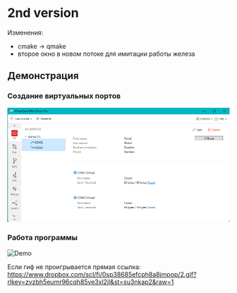 # 2nd version
Изменения:
* cmake -> qmake
* второе окно в новом потоке для имитации работы железа


## Демонстрация
### Создание виртуальных портов
![Ports](resource/ports.png)

### Работа программы
![Demo](resource/demo.gif)


Если гиф не проигрывается
прямая ссылка: 
https://www.dropbox.com/scl/fi/0sp38685efcph8a8jmpop/2.gif?rlkey=zvzbh5eumr96cqh85ve3xl2jl&st=su3nkap2&raw=1
